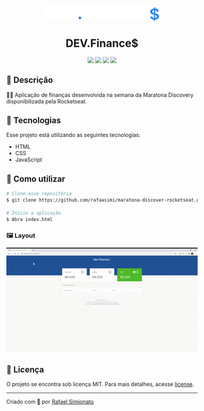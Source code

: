 <p align='center'><img width='300' src="/assets/logo.svg"/></p>
<h1 align='center'>DEV.Finance$</h1>
<p align='center'>
<img src="https://img.shields.io/github/repo-size/rafaasimi/maratona-discover-rocketseat">
<img src="https://img.shields.io/github/languages/count/rafaasimi/maratona-discover-rocketseat">
<img src="https://img.shields.io/github/last-commit/rafaasimi/maratona-discover-rocketseat">
<img src="https://img.shields.io/github/license/rafaasimi/maratona-discover-rocketseat">
</p>

## 🔖 Descrição
<p>👨‍🏫 Aplicação de finanças desenvolvida na semana da Maratona Discovery disponibilizada pela Rocketseat.<p>

## 🚀 Tecnologias
Esse projeto está utilizando as seguintes tecnologias:
- HTML
- CSS
- JavaScript


## 🎲 Como utilizar
```bash
# Clone esse repositório
$ git clone https://github.com/rafaasimi/maratona-discover-rocketseat.git

# Inicie a aplicação
$ Abra index.html


```

<h3>🖼 Layout</h3>
<img src="/assets/layout.gif">

## 📝 Licença
<p>O projeto se encontra sob licença MIT. Para mais detalhes, acesse <a href='LICENSE'>license<a>.</p>

---
<p>Criado com 💙 por <a href='https://github.com/rafaasimi/' target='_blank'>Rafael Simionato</a></p>